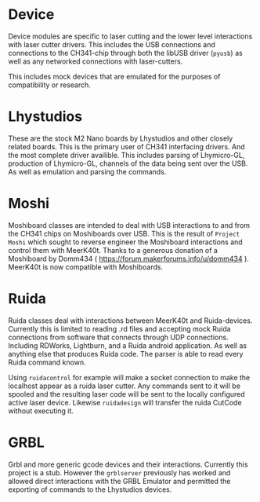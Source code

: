 
# Device

Device modules are specific to laser cutting and the lower level interactions with laser cutter drivers. This includes the USB connections and connections to the CH341-chip through both the libUSB driver (`pyusb`) as well as any networked connections with laser-cutters.

This includes mock devices that are emulated for the purposes of compatibility or research.

# Lhystudios
These are the stock M2 Nano boards by Lhystudios and other closely related boards. This is the primary user of CH341 interfacing drivers. And the most complete driver availible. This includes parsing of Lhymicro-GL, production of Lhymicro-GL, channels of the data being sent over the USB. As well as emulation and parsing the commands.


# Moshi

Moshiboard classes are intended to deal with USB interactions to and from the CH341 chips on Moshiboards over USB. This is the result of `Project Moshi` which sought to reverse engineer the Moshiboard interactions and control them with MeerK40t. Thanks to a generous donation of a Moshiboard by Domm434 ( https://forum.makerforums.info/u/domm434 ). MeerK40t is now compatible with Moshiboards.


# Ruida
Ruida classes deal with interactions between MeerK40t and Ruida-devices. Currently this is limited to reading .rd files and accepting mock Ruida connections from software that connects through UDP connections. Including RDWorks, Lightburn, and a Ruida android application. As well as anything else that produces Ruida code. The parser is able to read every Ruida command known.

Using `ruidacontrol` for example will make a socket connection to make the localhost appear as a ruida laser cutter. Any commands sent to it will be spooled and the resulting laser code will be sent to the locally configured active laser device. Likewise `ruidadesign` will transfer the ruida CutCode without executing it.


# GRBL

Grbl and more generic gcode devices and their interactions. Currently this project is a stub. However the `grblserver` previously has worked and allowed direct interactions with the GRBL Emulator and permitted the exporting of commands to the Lhystudios devices.

